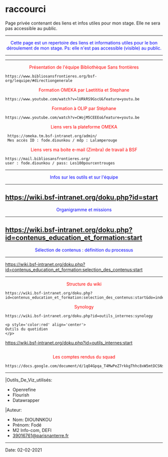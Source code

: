 # raccourci
Page privée contenant des liens et infos utiles pour mon stage. Elle ne sera pas accessible au public. 


-----------------------------------------------------------------------------
<p style='color:blue' align='center'>
Cette page est un repertoire des liens et informations utiles pour le bon déroulement de mon stage.
Ps: elle n'est pas accessible (visible) au public.
</p>

-----------------------------------------------------------------------------

------------------
<p style='color:red' align='center'>
Présentation de l'équipe Bibliothèque Sans frontières
</p>

```
https://www.bibliosansfrontieres.org/bsf-org/lequipe/#directiongenerale
```


<p style='color:red' align='center'>
Formation OMEKA par Laetititia et Stephane 
</p>

```
https://www.youtube.com/watch?v=lURkRS9GscU&feature=youtu.be
```

<p style='color:red' align='center'>
Formation à OLIP par Stéphane
</p>

```
https://www.youtube.com/watch?v=CWojM5CEEEo&feature=youtu.be
```


<p style='color:red' align='center'>
Liens vers la plateforme OMEKA
</p>

```
 https://omeka.tm.bsf-intranet.org/admin/
 Mes accès ID : fode.diounkou / mdp : Lalamperouge
 ```


<p style='color:red' align='center'>
Liens vers ma boite e-mail (Zimbra) de travail à BSF
</p>

```
https://mail.bibliosansfrontieres.org/
user : fode.diounkou / pass: Les100pourcentrouges
```
 

-----------------
<p style='color:blue' align='center'>
Infos sur les outils et sur l'équipe 
</p>

-----------------
https://wiki.bsf-intranet.org/doku.php?id=start 
-----------------
<p style='color:blue' align='center'>
Organigramme et missions
</p>


-----------------
https://wiki.bsf-intranet.org/doku.php?id=contenus_education_et_formation:start
-----------------
<p style='color:blue' align='center'>
Sélection de contenus : définition du processus
</p>

-----------------
https://wiki.bsf-intranet.org/doku.php?id=contenus_education_et_formation:selection_des_contenus:start

------------------
<p style='color:red' align='center'>
Structure du wiki
</p>

```
https://wiki.bsf-intranet.org/doku.php?id=contenus_education_et_formation:selection_des_contenus:start&do=index

```
<p style='color:red' align='center'>
Synology
</p>

```
https://wiki.bsf-intranet.org/doku.php?id=outils_internes:synology

```

```
<p style='color:red' align='center'>
Outils du quotidien
</p>

```
https://wiki.bsf-intranet.org/doku.php?id=outils_internes:start

```

```
<p style='color:red' align='center'>
Les comptes rendus du squad
</p>

```
https://docs.google.com/document/d/1qO4Gpqa_T4MwPeZ7rkkgThhc8xW5mtDCSNseyqcNfBE/edit#
```

----
|Outils_De_Viz_utilisés: 
  - Openrefine
  - Flourish
  - Datawrapper
  
|Auteur:
  - Nom: DIOUNNKOU
  - Prénom: Fodé
  - M2 Info-com, DEFI
  - 39016761@parisnanterre.fr
  
-----------------
Date: 02-02-2021


